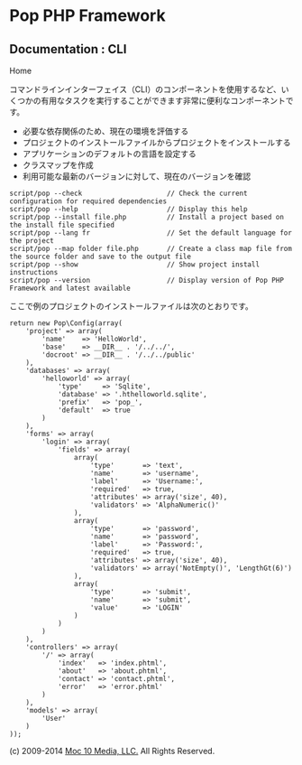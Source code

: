 Pop PHP Framework
=================

Documentation : CLI
-------------------

Home

コマンドラインインターフェイス（CLI）のコンポーネントを使用するなど、いくつかの有用なタスクを実行することができます非常に便利なコンポーネントです。

-   必要な依存関係のため、現在の環境を評価する
-   プロジェクトのインストールファイルからプロジェクトをインストールする
-   アプリケーションのデフォルトの言語を設定する
-   クラスマップを作成
-   利用可能な最新のバージョンに対して、現在のバージョンを確認

<!-- -->

    script/pop --check                     // Check the current configuration for required dependencies
    script/pop --help                      // Display this help
    script/pop --install file.php          // Install a project based on the install file specified
    script/pop --lang fr                   // Set the default language for the project
    script/pop --map folder file.php       // Create a class map file from the source folder and save to the output file
    script/pop --show                      // Show project install instructions
    script/pop --version                   // Display version of Pop PHP Framework and latest available

ここで例のプロジェクトのインストールファイルは次のとおりです。

    return new Pop\Config(array(
        'project' => array(
            'name'    => 'HelloWorld',
            'base'    => __DIR__ . '/../../',
            'docroot' => __DIR__ . '/../../public'
        ),
        'databases' => array(
            'helloworld' => array(
                'type'     => 'Sqlite',
                'database' => '.hthelloworld.sqlite',
                'prefix'   => 'pop_',
                'default'  => true
            )
        ),
        'forms' => array(
            'login' => array(
                'fields' => array(
                    array(
                        'type'       => 'text',
                        'name'       => 'username',
                        'label'      => 'Username:',
                        'required'   => true,
                        'attributes' => array('size', 40),
                        'validators' => 'AlphaNumeric()'
                    ),
                    array(
                        'type'       => 'password',
                        'name'       => 'password',
                        'label'      => 'Password:',
                        'required'   => true,
                        'attributes' => array('size', 40),
                        'validators' => array('NotEmpty()', 'LengthGt(6)')
                    ),
                    array(
                        'type'       => 'submit',
                        'name'       => 'submit',
                        'value'      => 'LOGIN'
                    )
                )
            )
        ),
        'controllers' => array(
            '/' => array(
                'index'   => 'index.phtml',
                'about'   => 'about.phtml',
                'contact' => 'contact.phtml',
                'error'   => 'error.phtml'
            )
        ),
        'models' => array(
            'User'
        )
    ));

\(c) 2009-2014 [Moc 10 Media, LLC.](http://www.moc10media.com) All
Rights Reserved.
